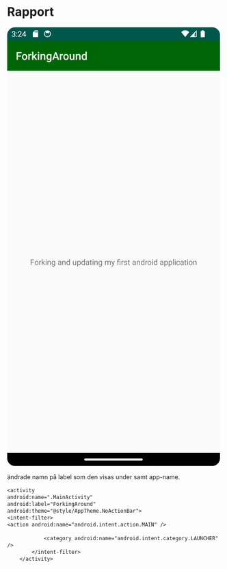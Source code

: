 
# Rapport


![img.png](img.png)



ändrade namn på label som den visas under samt app-name.

    <activity
    android:name=".MainActivity"
    android:label="ForkingAround"
    android:theme="@style/AppTheme.NoActionBar">
    <intent-filter>
    <action android:name="android.intent.action.MAIN" />

                <category android:name="android.intent.category.LAUNCHER" />
            </intent-filter>
        </activity>


